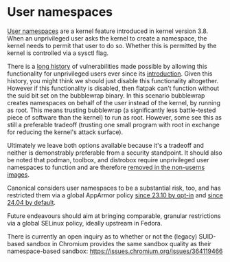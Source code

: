 # User namespaces

[User namespaces](https://en.wikipedia.org/wiki/Linux_namespaces#User_ID_(user)) are a kernel feature introduced in kernel version 3.8. When an unprivileged user asks the kernel to create a namespace, the kernel needs to permit that user to do so. Whether this is permitted by the kernel is controlled via a sysctl flag.

There is a [long history](https://madaidans-insecurities.github.io/linux.html#kernel) of vulnerabilities made possible by allowing this functionality for unprivileged users ever since its [introduction](https://gitlab.com/apparmor/apparmor/-/wikis/unprivileged_userns_restriction). Given this history, you might think we should just disable this functionality altogether. However if this functionality is disabled, then flatpak can't function without the suid bit set on the bubblewrap binary. In this scenario bubblewrap creates namespaces on behalf of the user instead of the kernel, by running as root. This means trusting bubblewrap (a significantly less battle-tested piece of software than the kernel) to run as root. However, some see this as still a preferable tradeoff (trusting one small program with root in exchange for reducing the kernel's attack surface). 

Ultimately we leave both options available because it's a tradeoff and neither is demonstrably preferable from a security standpoint. It should also be noted that podman, toolbox, and distrobox require unprivileged user namespaces to function and are therefore [removed in the non-userns images](https://github.com/secureblue/secureblue/blob/live/recipes/common/disableuserns-packages.yml).

Canonical considers user namespaces to be a substantial risk, too, and has restricted them via a global AppArmor policy [since 23.10 by opt-in](https://discourse.ubuntu.com/t/spec-unprivileged-user-namespace-restrictions-via-apparmor-in-ubuntu-23-10/37626) and [since 24.04 by default](https://ubuntu.com/blog/whats-new-in-security-for-ubuntu-24-04-lts).

Future endeavours should aim at bringing comparable, granular restrictions via a global SELinux policy, ideally upstream in Fedora.

There is currently an open inquiry as to whether or not the (legacy) SUID-based sandbox in Chromium provides the same sandbox quality as their namespace-based sandbox: https://issues.chromium.org/issues/364119466
